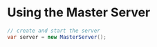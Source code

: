# Using the Master Server
```C#
// create and start the server
var server = new MasterServer();

```


